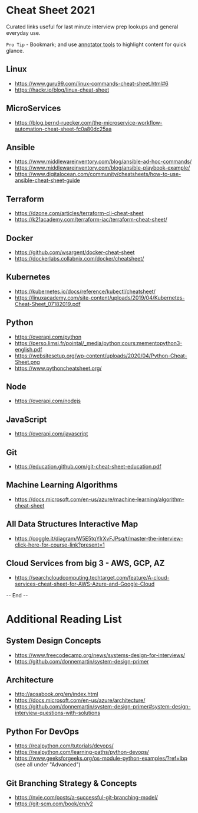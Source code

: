 # Cheat Sheet 2021
Curated links useful for last minute interview prep lookups and general everyday use.


`Pro Tip` - Bookmark; and use [annotator tools](https://chrome.google.com/webstore/detail/weava-highlighter-pdf-web/cbnaodkpfinfiipjblikofhlhlcickei?hl=en) to highlight content for quick glance.


## Linux
- https://www.guru99.com/linux-commands-cheat-sheet.html#6
- https://hackr.io/blog/linux-cheat-sheet

## MicroServices
- https://blog.bernd-ruecker.com/the-microservice-workflow-automation-cheat-sheet-fc0a80dc25aa

## Ansible
- https://www.middlewareinventory.com/blog/ansible-ad-hoc-commands/
- https://www.middlewareinventory.com/blog/ansible-playbook-example/
- https://www.digitalocean.com/community/cheatsheets/how-to-use-ansible-cheat-sheet-guide

## Terraform
- https://dzone.com/articles/terraform-cli-cheat-sheet
- https://k21academy.com/terraform-iac/terraform-cheat-sheet/

## Docker
- https://github.com/wsargent/docker-cheat-sheet
- https://dockerlabs.collabnix.com/docker/cheatsheet/

## Kubernetes
- https://kubernetes.io/docs/reference/kubectl/cheatsheet/
- https://linuxacademy.com/site-content/uploads/2019/04/Kubernetes-Cheat-Sheet_07182019.pdf

## Python
- https://overapi.com/python
- https://perso.limsi.fr/pointal/_media/python:cours:mementopython3-english.pdf
- https://websitesetup.org/wp-content/uploads/2020/04/Python-Cheat-Sheet.png
- https://www.pythoncheatsheet.org/

## Node
- https://overapi.com/nodejs

## JavaScript
- https://overapi.com/javascript

## Git
- https://education.github.com/git-cheat-sheet-education.pdf

## Machine Learning Algorithms
- https://docs.microsoft.com/en-us/azure/machine-learning/algorithm-cheat-sheet

## All Data Structures Interactive Map
- https://coggle.it/diagram/W5E5tqYlrXvFJPsq/t/master-the-interview-click-here-for-course-link?present=1

## Cloud Services from big 3 - AWS, GCP, AZ
- https://searchcloudcomputing.techtarget.com/feature/A-cloud-services-cheat-sheet-for-AWS-Azure-and-Google-Cloud

-- End --


# Additional Reading List

## System Design Concepts
- https://www.freecodecamp.org/news/systems-design-for-interviews/
- https://github.com/donnemartin/system-design-primer

## Architecture
- http://aosabook.org/en/index.html
- https://docs.microsoft.com/en-us/azure/architecture/
- https://github.com/donnemartin/system-design-primer#system-design-interview-questions-with-solutions

## Python For DevOps
- https://realpython.com/tutorials/devops/
- https://realpython.com/learning-paths/python-devops/
- https://www.geeksforgeeks.org/os-module-python-examples/?ref=lbp (see all under "Advanced")

## Git Branching Strategy & Concepts
- https://nvie.com/posts/a-successful-git-branching-model/
- https://git-scm.com/book/en/v2
